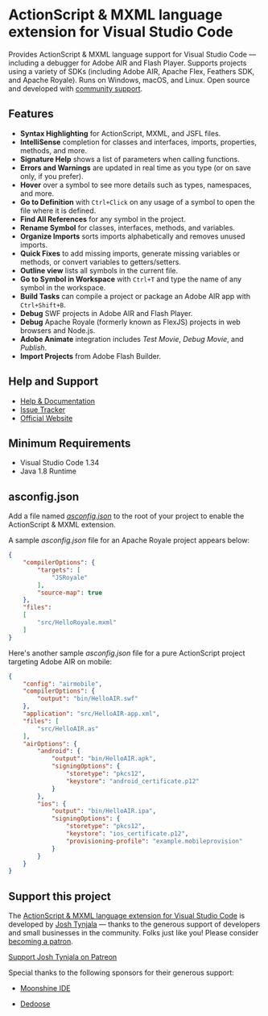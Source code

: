 # ActionScript & MXML language extension for Visual Studio Code

Provides ActionScript & MXML language support for Visual Studio Code — including a debugger for Adobe AIR and Flash Player. Supports projects using a variety of SDKs (including Adobe AIR, Apache Flex, Feathers SDK, and Apache Royale). Runs on Windows, macOS, and Linux. Open source and developed with [community support](https://patreon.com/josht).

## Features

* **Syntax Highlighting** for ActionScript, MXML, and JSFL files.
* **IntelliSense** completion for classes and interfaces, imports, properties, methods, and more.
* **Signature Help** shows a list of parameters when calling functions.
* **Errors and Warnings** are updated in real time as you type (or on save only, if you prefer).
* **Hover** over a symbol to see more details such as types, namespaces, and more.
* **Go to Definition** with `Ctrl+Click` on any usage of a symbol to open the file where it is defined.
* **Find All References** for any symbol in the project.
* **Rename Symbol** for classes, interfaces, methods, and variables.
* **Organize Imports** sorts imports alphabetically and removes unused imports.
* **Quick Fixes** to add missing imports, generate missing variables or methods, or convert variables to getters/setters.
* **Outline view** lists all symbols in the current file.
* **Go to Symbol in Workspace** with `Ctrl+T` and type the name of any symbol in the workspace.
* **Build Tasks** can compile a project or package an Adobe AIR app with `Ctrl+Shift+B`.
* **Debug** SWF projects in Adobe AIR and Flash Player.
* **Debug** Apache Royale (formerly known as FlexJS) projects in web browsers and Node.js.
* **Adobe Animate** integration includes *Test Movie*, *Debug Movie*, and *Publish*.
* **Import Projects** from Adobe Flash Builder.

## Help and Support

* [Help & Documentation](https://github.com/BowlerHatLLC/vscode-as3mxml/wiki)
* [Issue Tracker](https://github.com/BowlerHatLLC/vscode-as3mxml/issues)
* [Official Website](https://as3mxml.com/)

## Minimum Requirements

* Visual Studio Code 1.34
* Java 1.8 Runtime

## asconfig.json

Add a file named [*asconfig.json*](https://github.com/BowlerHatLLC/vscode-as3mxml/wiki/asconfig.json) to the root of your project to enable the ActionScript & MXML extension.

A sample *asconfig.json* file for an Apache Royale project appears below:

``` json
{
	"compilerOptions": {
		"targets": [
			"JSRoyale"
		],
		"source-map": true
	},
	"files":
	[
		"src/HelloRoyale.mxml"
	]
}
```

Here's another sample *asconfig.json* file for a pure ActionScript project targeting Adobe AIR on mobile:

``` json
{
	"config": "airmobile",
	"compilerOptions": {
		"output": "bin/HelloAIR.swf"
	},
	"application": "src/HelloAIR-app.xml",
	"files": [
		"src/HelloAIR.as"
	],
	"airOptions": {
		"android": {
			"output": "bin/HelloAIR.apk",
			"signingOptions": {
				"storetype": "pkcs12",
				"keystore": "android_certificate.p12"
			}
		},
		"ios": {
			"output": "bin/HelloAIR.ipa",
			"signingOptions": {
				"storetype": "pkcs12",
				"keystore": "ios_certificate.p12",
				"provisioning-profile": "example.mobileprovision"
			}
		}
	}
}
```

## Support this project

The [ActionScript & MXML language extension for Visual Studio Code](https://marketplace.visualstudio.com/items?itemName=bowlerhatllc.vscode-nextgenas) is developed by [Josh Tynjala](http://patreon.com/josht) — thanks to the generous support of developers and small businesses in the community. Folks just like you! Please consider [becoming a patron](https://www.patreon.com/bePatron?c=203199).

[Support Josh Tynjala on Patreon](http://patreon.com/josht)

Special thanks to the following sponsors for their generous support:

* [Moonshine IDE](http://moonshine-ide.com/)

* [Dedoose](https://www.dedoose.com/)